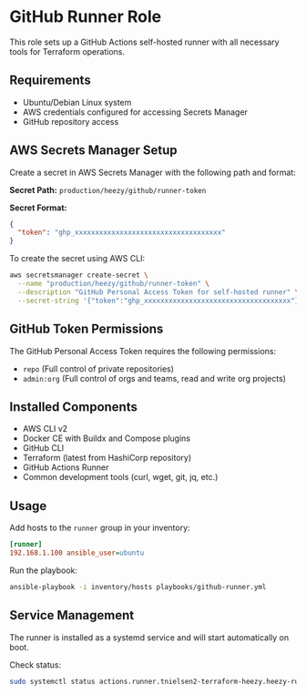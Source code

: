 # GitHub Runner Role

This role sets up a GitHub Actions self-hosted runner with all necessary tools for Terraform operations.

## Requirements

- Ubuntu/Debian Linux system
- AWS credentials configured for accessing Secrets Manager
- GitHub repository access

## AWS Secrets Manager Setup

Create a secret in AWS Secrets Manager with the following path and format:

**Secret Path:** `production/heezy/github/runner-token`

**Secret Format:**
```json
{
  "token": "ghp_xxxxxxxxxxxxxxxxxxxxxxxxxxxxxxxxxxxx"
}
```

To create the secret using AWS CLI:
```bash
aws secretsmanager create-secret \
  --name "production/heezy/github/runner-token" \
  --description "GitHub Personal Access Token for self-hosted runner" \
  --secret-string '{"token":"ghp_xxxxxxxxxxxxxxxxxxxxxxxxxxxxxxxxxxxx"}'
```

## GitHub Token Permissions

The GitHub Personal Access Token requires the following permissions:
- `repo` (Full control of private repositories)
- `admin:org` (Full control of orgs and teams, read and write org projects)

## Installed Components

- AWS CLI v2
- Docker CE with Buildx and Compose plugins
- GitHub CLI
- Terraform (latest from HashiCorp repository)
- GitHub Actions Runner
- Common development tools (curl, wget, git, jq, etc.)

## Usage

Add hosts to the `runner` group in your inventory:

```ini
[runner]
192.168.1.100 ansible_user=ubuntu
```

Run the playbook:
```bash
ansible-playbook -i inventory/hosts playbooks/github-runner.yml
```

## Service Management

The runner is installed as a systemd service and will start automatically on boot.

Check status:
```bash
sudo systemctl status actions.runner.tnielsen2-terraform-heezy.heezy-runner.service
```